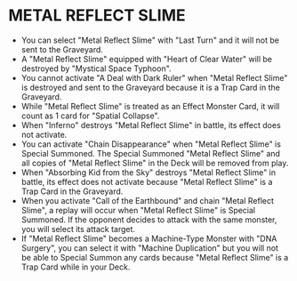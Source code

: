 
# METAL REFLECT SLIME

*   You can select "Metal Reflect Slime" with "Last Turn" and it will not be sent to the Graveyard.
*   A "Metal Reflect Slime" equipped with "Heart of Clear Water" will be destroyed by "Mystical Space Typhoon".
*   You cannot activate "A Deal with Dark Ruler" when "Metal Reflect Slime" is destroyed and sent to the Graveyard because it is a Trap Card in the Graveyard.
*   While "Metal Reflect Slime" is treated as an Effect Monster Card, it will count as 1 card for "Spatial Collapse".
*   When "Inferno" destroys "Metal Reflect Slime" in battle, its effect does not activate.
*   You can activate "Chain Disappearance" when "Metal Reflect Slime" is Special Summoned. The Special Summoned "Metal Reflect Slime" and all copies of "Metal Reflect Slime" in the Deck will be removed from play.
*   When "Absorbing Kid from the Sky" destroys "Metal Reflect Slime" in battle, its effect does not activate because "Metal Reflect Slime" is a Trap Card in the Graveyard.
*   When you activate "Call of the Earthbound" and chain "Metal Reflect Slime", a replay will occur when "Metal Reflect Slime" is Special Summoned. If the opponent decides to attack with the same monster, you will select its attack target.
*   If "Metal Reflect Slime" becomes a Machine-Type Monster with "DNA Surgery", you can select it with "Machine Duplication" but you will not be able to Special Summon any cards because "Metal Reflect Slime" is a Trap Card while in your Deck.

  
